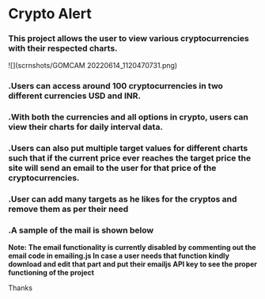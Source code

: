# Crypto Alert

### This project allows the user to view various cryptocurrencies with their respected charts.
![](scrnshots/GOMCAM 20220614_1120470731.png)

### .Users can access around 100 cryptocurrencies in two different currencies USD and INR.

### .With both the currencies and all options in crypto, users can view their charts for daily interval data.

### .Users can also put multiple target values for different charts such that if the current price ever reaches the target price the site will send an email to the user for that price of the cryptocurrencies.

### .User can add many targets as he likes for the cryptos and remove them as per their need

### .A sample of the mail is shown below

**Note: The email functionality is currently disabled by commenting out the email code in emailing.js In case a user needs that function kindly download and edit that part and put their emailjs API key to see the proper functioning of the project** 

Thanks
